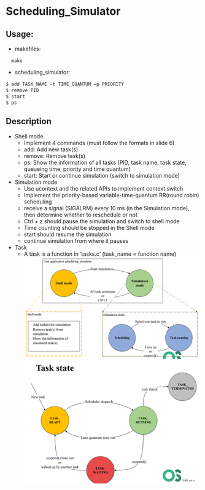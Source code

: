 # Scheduling_Simulator

## Usage:
* makefiles:
````
  make
````
* scheduling_simulator:
````
$ add TASK_NAME -t TIME_QUANTUM –p PRIORITY
$ remove PID
$ start
$ ps
````





## Description
* Shell mode
  * Implement 4 commands (must follow the formats in slide 6)
  * add: Add new task(s)
  * remove: Remove task(s)
  * ps: Show the information of all tasks (PID, task name, task state,
queueing time, priority and time quantum)
  * start: Start or continue simulation (switch to simulation mode)
* Simulation mode
  * Use ucontext and the related APIs to implement context switch
  * Implement the priority-based variable-time-quantum RR(round robin)
scheduling
  * receive a signal (SIGALRM) every 10 ms (in the
Simulation mode), then determine whether to reschedule or not
  * Ctrl + z should pause the simulation and switch to shell mode
  * Time counting should be stopped in the Shell mode
  * start should resume the simulation
  * continue simulation from where it pauses
* Task
  * A task is a function in ‘tasks.c’ (task_name = function name)
![image](https://github.com/chun2925084/Operating-Systems/blob/master/Scheduling_Simulator/shell_simul.PNG)
![image](https://github.com/chun2925084/Operating-Systems/blob/master/Scheduling_Simulator/Task_state.PNG)

